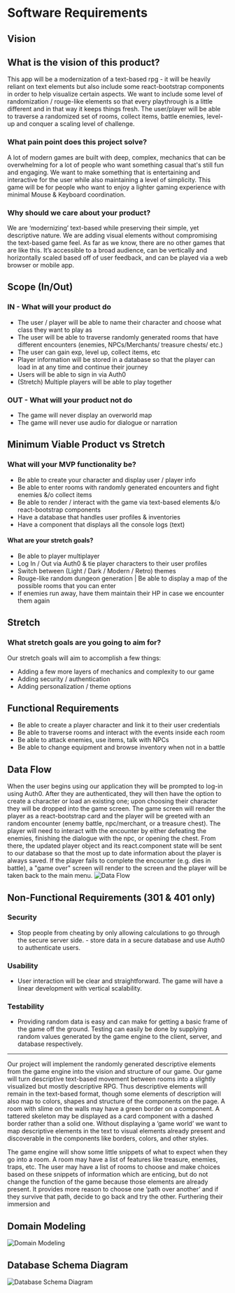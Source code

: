 # Software Requirements

## Vision

## What is the vision of this product?
This app will be a modernization of a text-based rpg - it will be heavily reliant on text elements but also include some react-bootstrap components in order to help visualize certain aspects. We want to include some level of randomization / rouge-like elements so that every playthrough is a little different and in that way it keeps things fresh. The user/player will be able to traverse a randomized set of rooms, collect items, battle enemies, level-up and conquer a scaling level of challenge.

### What pain point does this project solve?

A lot of modern games are built with deep, complex, mechanics that can be overwhelming for a lot of people who want something casual that's still fun and engaging. We want to make something that is entertaining and interactive for the user while also maintaining a level of simplicity. This game will be for people who want to enjoy a lighter gaming experience with minimal Mouse & Keyboard coordination.

### Why should we care about your product?
We are ‘modernizing’ text-based while preserving their simple, yet descriptive nature. We are adding visual elements without compromising the text-based game feel. As far as we know, there are no other games that are like this. It’s accessible to a broad audience, can be vertically and horizontally scaled based off of user feedback, and can be played via a web browser or mobile app. 

## Scope (In/Out)
### IN - What will your product do

- The user / player will be able to name their character and choose what class they want to play as
- The user will be able to traverse randomly generated rooms that have different encounters (enemies, NPCs/Merchants/ treasure chests/ etc.)
- The user can gain exp, level up, collect items, etc
- Player information will be stored in a database so that the player can load in at any time and continue their journey
- Users will be able to sign in via Auth0
- (Stretch) Multiple players will be able to play together  

### OUT - What will your product not do
- The game will never display an overworld map
- The game will never use audio for dialogue or narration

## Minimum Viable Product vs Stretch

### What will your MVP functionality be?

- Be able to create your character and display user / player info
- Be able to enter rooms with randomly generated encounters and fight enemies &/o collect items
- Be able to render / interact with the game via text-based elements &/o react-bootstrap components
- Have a database that handles user profiles & inventories
- Have a component that displays all the console logs (text)

#### What are your stretch goals?

- Be able to player multiplayer
- Log In / Out via Auth0 & tie player characters to their user profiles
- Switch between (Light / Dark / Modern / Retro) themes
- Rouge-like random dungeon generation | Be able to display a map of the possible rooms that you can enter
- If enemies run away, have them maintain their HP in case we encounter them again

## Stretch

### What stretch goals are you going to aim for?

Our stretch goals will aim to accomplish a few things:
- Adding a few more layers of mechanics and complexity to our game
- Adding security / authentication 
- Adding personalization / theme options

## Functional Requirements

- Be able to create a player character and link it to their user credentials
- Be able to traverse rooms and interact with the events inside each room
- Be able to attack enemies, use items, talk with NPCs
- Be able to change equipment and browse inventory when not in a battle

## Data Flow

When the user begins using our application they will be prompted to log-in using Auth0. After they are authenticated, they will then have the option to create a character or load an existing one; upon choosing their character they will be dropped into the game screen. The game screen will render the player as a react-bootstrap card and the player will be greeted with an random encounter (enemy battle, npc/merchant, or a treasure chest). The player will need to interact with the encounter by either defeating the enemies, finishing the dialogue with the npc, or opening the chest. From there, the updated player object and its react.component state will be sent to our database so that the most up to date information about the player is always saved.  If the player fails to complete the encounter (e.g. dies in battle), a "game over" screen will render to the screen and the player will be taken back to the main menu.
![Data Flow](./DataFlow.JPG)

## Non-Functional Requirements (301 & 401 only)

### Security 
- Stop people from cheating by only allowing calculations to go through the secure server side. - store data in a secure database and use Auth0 to authenticate users.  

### Usability 
- User interaction will be clear and straightforward. The game will have a linear development with vertical scalability.

### Testability 
- Providing random data is easy and can make for getting a basic frame of the game off the ground. Testing can easily be done by supplying random values generated by the game engine to the client, server, and database respectively.
---
Our project will implement the randomly generated descriptive elements from the game engine into the vision and structure of our game. Our game will turn descriptive text-based movement between rooms into a slightly visualized but mostly descriptive RPG. Thus descriptive elements will remain in the text-based format, though some elements of description will also map to colors, shapes and structure of the components on the page. A room with slime on the walls may have a green border on a component. A tattered skeleton may be displayed as a card component with a dashed border rather than a solid one. Without displaying a ‘game world’ we want to map descriptive elements in the text to visual elements already present and discoverable in the components like borders, colors, and other styles.

The game engine will show some little snippets of what to expect when they go into a room. A room may have a list of features like treasure, enemies, traps, etc. The user may have a list of rooms to choose and make choices based on these snippets of information which are enticing, but do not change the function of the game because those elements are already present. It provides more reason to choose one ‘path over another’ and if they survive that path, decide to go back and try the other. Furthering their immersion and  

## Domain Modeling

![Domain Modeling](./DomainModeling.JPG)

## Database Schema Diagram
![Database Schema Diagram](./Database_Schema_Diagram.JPG)